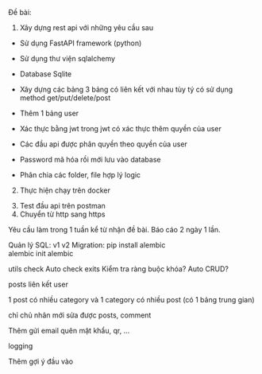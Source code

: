 Đề bài:

1. Xây dựng rest api với những yêu cầu sau

- Sử dụng FastAPI framework (python)
- Sử dụng thư viện sqlalchemy
- Database Sqlite

- Xây dựng các bảng 3 bảng có liên kết với nhau tùy tý có sử dụng method get/put/delete/post

- Thêm 1 bảng user
- Xác thực bằng jwt trong jwt có xác thực thêm quyền của user
- Các đầu api được phân quyền theo quyền của user

- Password mã hóa rồi mới lưu vào database

- Phân chia các folder, file hợp lý logic

2. Thực hiện chạy trên docker

<!-- ! -->

3. Test đầu api trên postman
4. Chuyển từ http sang https

Yêu cầu làm trong 1 tuần kể từ nhận đề bài.
Báo cáo 2 ngày 1 lần.

<!-- @ -->
<!-- @ -->
<!-- @ -->

<!-- role là 1 hàng trong bảng? -->

<!-- fastapi dev a.py -->

<!-- !Nâng cấp sau: -->

<!-- Sử dụng mysql -->
<!-- Sử dụng phpmyadmin -->

<!-- sqlalchemy connect:  -->
<!-- retry_delay: Thời gian chờ thử lại  -->
<!-- retries: Số lần thử lại   -->

<!-- Truy vấn bị lỗi do server: dùng ExceptionMiddleware -->

<!-- Thêm validate: field_validator -->




<!-- ! -->

Quản lý SQL:
v1 v2 Migration:
pip install alembic  
alembic init alembic


utils check Auto check exits Kiểm tra ràng buộc khóa?
Auto CRUD?

posts liên kết user

1 post có nhiều category và 1 category có nhiều post (có 1 bảng trung gian)

chỉ chủ nhân mới sửa được posts, comment

Thêm gửi email quên mật khẩu, qr, ...

logging

Thêm gợi ý đầu vào 